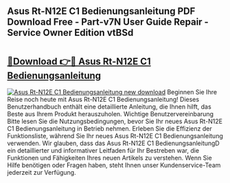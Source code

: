 ## Asus Rt-N12E C1 Bedienungsanleitung PDF Download Free - Part-v7N User Guide Repair - Service Owner Edition vtBSd

# <h2><a href="http://df32d3.blite.top/?on=Asus+Rt-N12E+C1+Bedienungsanleitung">🔗Download 👉🔴 Asus Rt-N12E C1 Bedienungsanleitung</a></h2>

[![Asus Rt-N12E C1 Bedienungsanleitung new download](https://i.imgur.com/lujVjoI.png)](http://df32d3.blite.top/?on=Asus+Rt-N12E+C1+Bedienungsanleitung)
Beginnen Sie Ihre Reise noch heute mit Asus Rt-N12E C1 Bedienungsanleitung! Dieses Benutzerhandbuch enthält eine detaillierte Anleitung, die Ihnen hilft, das Beste aus Ihrem Produkt herauszuholen. Wichtige Benutzervereinbarung Bitte lesen Sie die Nutzungsbedingungen, bevor Sie Ihr neues Asus Rt-N12E C1 Bedienungsanleitung in Betrieb nehmen. Erleben Sie die Effizienz der Funktionsliste, während Sie Ihr neues Asus Rt-N12E C1 Bedienungsanleitung verwenden. Wir glauben, dass das Asus Rt-N12E C1 BedienungsanleitungD ein detaillierter und informativer Leitfaden für Ihr Bestreben war, die Funktionen und Fähigkeiten Ihres neuen Artikels zu verstehen. Wenn Sie Hilfe benötigen oder Fragen haben, steht Ihnen unser Kundenservice-Team jederzeit zur Verfügung.
